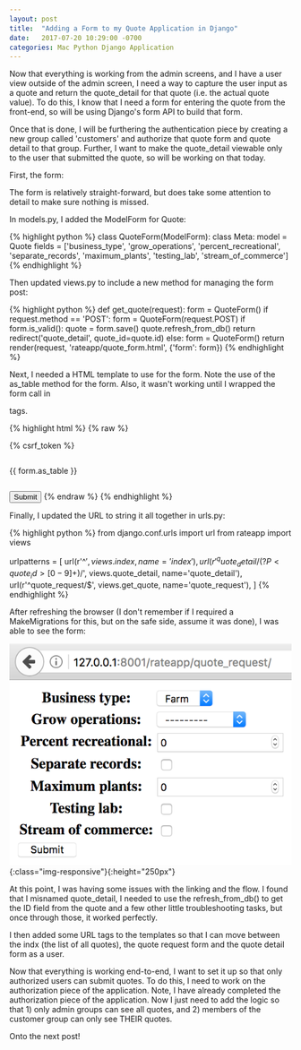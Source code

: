 ```yaml
---
layout: post
title:  "Adding a Form to my Quote Application in Django"
date:   2017-07-20 10:29:00 -0700
categories: Mac Python Django Application
---
```

Now that everything is working from the admin screens, and I have a user view outside of the admin screen, I need a way to capture the user input as a quote and return the quote_detail for that quote (i.e. the actual quote value). To do this, I know that I need a form for entering the quote from the front-end, so will be using Django's form API to build that form.  

Once that is done, I will be furthering the authentication piece by creating a new group called 'customers' and authorize that quote form and quote detail to that group. Further, I want to make the quote_detail viewable only to the user that submitted the quote, so will be working on that today.

First, the form:

The form is relatively straight-forward, but does take some attention to detail to make sure nothing is missed. 

In models.py, I added the ModelForm for Quote:

{% highlight python %}
class QuoteForm(ModelForm):
    class Meta:
        model = Quote
        fields = ['business_type', 'grow_operations', 'percent_recreational', 
        'separate_records', 'maximum_plants', 'testing_lab', 'stream_of_commerce']
{% endhighlight %}

Then updated views.py to include a new method for managing the form post:

{% highlight python %}
def get_quote(request):
    form = QuoteForm()
    if request.method == 'POST':
        form = QuoteForm(request.POST)
        if form.is_valid():
            quote = form.save()
            quote.refresh_from_db()
            return redirect('quote_detail', quote_id=quote.id)
        else:
            form = QuoteForm()
    return render(request, 'rateapp/quote_form.html', {'form': form})
{% endhighlight %}

Next, I needed a HTML template to use for the form. Note the use of the as_table method for the form. Also, it wasn't working until I wrapped the form call in <table> tags.

{% highlight html %}
{% raw %}
<form method="post">
  {% csrf_token %}
  <table>
    {{ form.as_table }}
  </table>
    <input type="submit" value="Submit" />
</form>
{% endraw %}
{% endhighlight %}

Finally, I updated the URL to string it all together in urls.py:

{% highlight python %}
from django.conf.urls import url
from rateapp import views

urlpatterns = [
    url(r'^$', views.index, name='index'),
    url(r'^quote_detail/(?P<quote_id>[0-9]+)/$', views.quote_detail, name='quote_detail'),
    url(r'^quote_request/$', views.get_quote, name='quote_request'),
]
{% endhighlight %}

After refreshing the browser (I don't remember if I required a MakeMigrations for this, but on the safe side, assume it was done), I was able to see the form:

![Quote Request Form](/assets/quote_request_form.png){:class="img-responsive"}{:height="250px"}

At this point, I was having some issues with the linking and the flow. I found that I misnamed quote_detail, I needed to use the refresh_from_db() to get the ID field from the quote and a few other little troubleshooting tasks, but once through those, it worked perfectly.

I then added some URL tags to the templates so that I can move between the indx (the list of all quotes), the quote request form and the quote detail form as a user. 

Now that everything is working end-to-end, I want to set it up so that only authorized users can submit quotes. To do this, I need to work on the authorization piece of the application. Note, I have already completed the authorization piece of the application. Now I just need to add the logic so that 1) only admin groups can see all quotes, and 2) members of the customer group can only see THEIR quotes.

Onto the next post!

